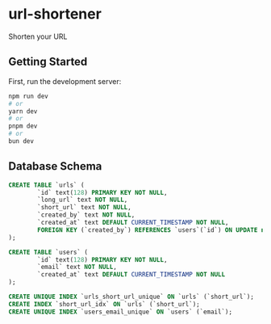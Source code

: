 # url-shortener

Shorten your URL

## Getting Started

First, run the development server:

```bash
npm run dev
# or
yarn dev
# or
pnpm dev
# or
bun dev
```

## Database Schema

```sql
CREATE TABLE `urls` (
        `id` text(128) PRIMARY KEY NOT NULL,
        `long_url` text NOT NULL,
        `short_url` text NOT NULL,
        `created_by` text NOT NULL,
        `created_at` text DEFAULT CURRENT_TIMESTAMP NOT NULL,
        FOREIGN KEY (`created_by`) REFERENCES `users`(`id`) ON UPDATE no action ON DELETE no action
);

CREATE TABLE `users` (
        `id` text(128) PRIMARY KEY NOT NULL,
        `email` text NOT NULL,
        `created_at` text DEFAULT CURRENT_TIMESTAMP NOT NULL
);

CREATE UNIQUE INDEX `urls_short_url_unique` ON `urls` (`short_url`);
CREATE INDEX `short_url_idx` ON `urls` (`short_url`);
CREATE UNIQUE INDEX `users_email_unique` ON `users` (`email`);
```